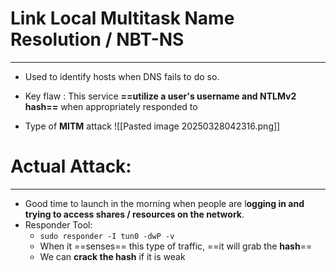 # Link Local Multitask Name Resolution / NBT-NS
---
- Used to identify hosts when DNS fails to do so.
- Key flaw : This service **==utilize a user's username and NTLMv2 hash==** when appropriately responded to

- Type of **MITM** attack
![[Pasted image 20250328042316.png]]

# Actual Attack:
---
- Good time to launch in the morning when people are l**ogging in and trying to access shares / resources on the network**.
- Responder Tool:
	- `sudo responder -I tun0 -dwP -v`
	- When it ==senses== this type of traffic, ==it will grab the **hash**==
	- We can **crack the hash** if it is weak